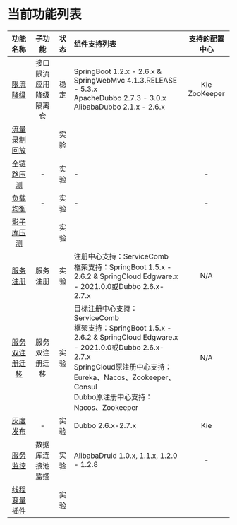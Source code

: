 # 当前功能列表

|功能名称|子功能|状态|组件支持列表|支持的配置中心|
|:-:|:-:|:-:|:-|:-:|
|[限流降级](flowcontrol/flowcontrol.md)|接口限流<br>应用降级<br>隔离仓|稳定|SpringBoot 1.2.x - 2.6.x & SpringWebMvc 4.1.3.RELEASE - 5.3.x<br>ApacheDubbo 2.7.3 - 3.0.x<br>AlibabaDubbo 2.1.x - 2.6.x|Kie<br>ZooKeeper|
|[流量录制回放](flowrecord/document.md)||实验|||
|[全链路压测](hercules/document.md)|-|实验|-|-
|[负载均衡](loadbalancer/document.md)|-|实验|-|-
|[影子库压测](online-stresstest/document.md)||实验|||
|[服务注册](registry/document.md)|服务注册|实验|注册中心支持：ServiceComb<br>框架支持：SpringBoot 1.5.x - 2.6.2 & SpringCloud Edgware.x - 2021.0.0或Dubbo 2.6.x-2.7.x|N/A|
|[服务双注册迁移](registry/spring-cloud-registry-migiration.md)|服务双注册迁移|实验|目标注册中心支持：ServiceComb<br>框架支持：SpringBoot 1.5.x - 2.6.2 & SpringCloud Edgware.x - 2021.0.0或Dubbo 2.6.x-2.7.x<br>SpringCloud原注册中心支持：Eureka、Nacos、Zookeeper、Consul<br>Dubbo原注册中心支持：Nacos、Zookeeper|N/A|
|[灰度发布](route/document.md)|-|实验|Dubbo 2.6.x-2.7.x|Kie|
|[服务监控](server-monitor/document.md)|数据库连接池监控|实验|AlibabaDruid 1.0.x, 1.1.x, 1.2.0 - 1.2.8|-|
|[线程变量插件](threadlocal/document.md)||实验|||
